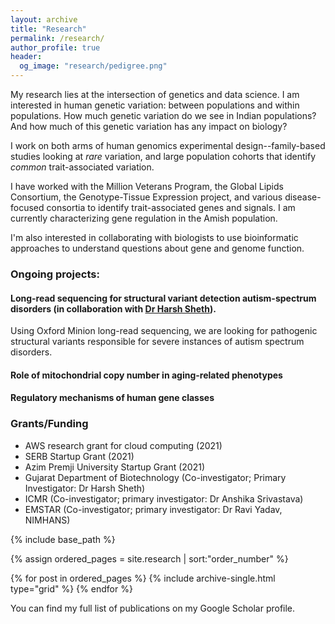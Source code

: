 ```yaml
---
layout: archive
title: "Research"
permalink: /research/
author_profile: true
header:
  og_image: "research/pedigree.png"
---
```


My research lies at the intersection of genetics and data science. I am interested in human genetic variation: between populations and within populations. How much genetic variation do we see in Indian populations? And how much of this genetic variation has any impact on biology? 

I work on both arms of human genomics experimental design--family-based studies looking at *rare* variation, and large population cohorts that identify *common* trait-associated variation.

I have worked with the Million Veterans Program, the Global Lipids Consortium, the Genotype-Tissue Expression project, and various disease-focused consortia to identify trait-associated genes and signals. I am currently characterizing gene regulation in the Amish population. 

I'm also interested in collaborating with biologists to use bioinformatic approaches to understand questions about gene and genome function. 

### Ongoing projects:
 
#### Long-read sequencing for structural variant detection autism-spectrum disorders  (in collaboration with [Dr Harsh Sheth](https://twitter.com/professor_gene)). 
 
Using Oxford Minion long-read sequencing, we are looking for pathogenic structural variants responsible for severe instances of autism spectrum disorders.

#### Role of mitochondrial copy number in aging-related phenotypes

#### Regulatory mechanisms of human gene classes



### Grants/Funding
* AWS research grant for cloud computing (2021)
* SERB Startup Grant (2021)
* Azim Premji University Startup Grant (2021)
* Gujarat Department of Biotechnology (Co-investigator; Primary Investigator: Dr Harsh Sheth)
* ICMR (Co-investigator; primary investigator: Dr Anshika Srivastava)
* EMSTAR (Co-investigator; primary investigator: Dr Ravi Yadav, NIMHANS)



<nbsp>

{% include base_path %}

{% assign ordered_pages = site.research | sort:"order_number" %}

{% for post in ordered_pages %}
  {% include archive-single.html type="grid" %}
{% endfor %}

  
You can find my full list of publications on my Google Scholar profile.
